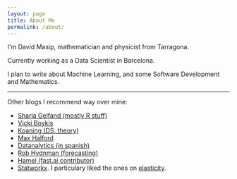 ```yaml
---
layout: page
title: About Me
permalink: /about/
---
```


I'm David Masip, mathematician and physicist from Tarragona.

Currently working as a Data Scientist in Barcelona.

I plan to write about Machine Learning, and some Software Development and Mathematics.

------

Other blogs I recommend way over mine:

* [Sharla Gelfand (mostly R stuff)](https://sharla.party/)
* [Vicki Boykis](http://veekaybee.github.io/)
* [Koaning (DS, theory)](https://koaning.io/)
* [Max Halford](https://maxhalford.github.io/)
* [Datanalytics (in spanish)](https://www.datanalytics.com/)
* [Rob Hydnman (forecasting)](https://robjhyndman.com/hyndsight/)
* [Hamel (fast.ai contributor)](https://hamel.dev/)
* [Statworkx](https://www.statworx.com/de/blog/). I particulary liked the ones on [elasticity](https://www.statworx.com/de/tag/elastizitaet/).
